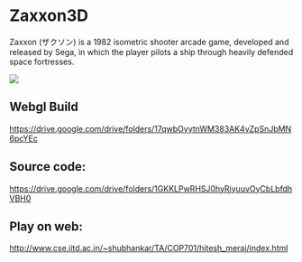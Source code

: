 # Zaxxon3D

Zaxxon (ザクソン) is a 1982 isometric shooter arcade game, developed and released by Sega, in which the player pilots a ship through heavily defended space fortresses.

![]("level_2.png") 



## Webgl Build

https://drive.google.com/drive/folders/17qwbOyytnWM383AK4vZpSnJbMN6pcYEc


## Source code:

https://drive.google.com/drive/folders/1GKKLPwRHSJ0hyRjyuuvOyCbLbfdhVBH0

## Play on web:

http://www.cse.iitd.ac.in/~shubhankar/TA/COP701/hitesh_meraj/index.html
